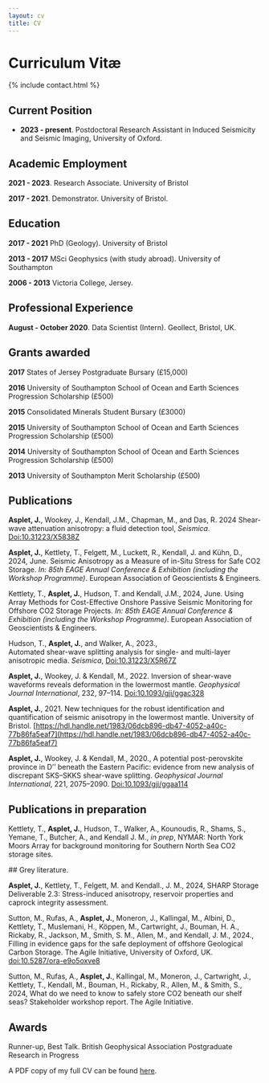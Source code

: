 ```yaml
---
layout: cv
title: CV
---
```


# Curriculum Vitæ

{% include contact.html %}

## Current Position
- **2023 - present**. Postdoctoral Research Assistant in Induced Seismicity and Seismic Imaging, University of Oxford. 

## Academic Employment

**2021 - 2023**. Research Associate. University of Bristol

**2017 - 2021**. Demonstrator. University of Bristol. 

## Education

**2017 - 2021** PhD (Geology). University of Bristol

**2013 - 2017** MSci Geophysics (with study abroad). University of Southampton

**2006 - 2013** Victoria College, Jersey.
 
## Professional Experience

**August - October 2020**. Data Scientist (Intern). Geollect, Bristol, UK. 

## Grants awarded

**2017** States of Jersey Postgraduate Bursary (£15,000)

**2016** University of Southampton School of Ocean and Earth Sciences Progression Scholarship (£500)

**2015** Consolidated Minerals Student Bursary (£3000)

**2015** University of Southampton School of Ocean and Earth Sciences Progression Scholarship (£500)

**2014** University of Southampton School of Ocean and Earth Sciences Progression Scholarship (£500)

**2013** University of Southampton Merit Scholarship (£500)

## Publications 

**Asplet, J.**, Wookey, J., Kendall, J.M., Chapman, M., and Das, R. 2024 
Shear-wave attenuation anisotropy: a fluid detection tool, _Seismica_. [Doi:10.31223/X5838Z](Doi:10.31223/X5838Z)

**Asplet, J.**, Kettlety, T., Felgett, M., Luckett, R., Kendall, J. and Kühn, D., 2024, June. Seismic Anisotropy as a Measure of in-Situ Stress for Safe CO2 Storage. _In: 85th EAGE Annual Conference & Exhibition (including the Workshop Programme)_. European Association of Geoscientists & Engineers.

Kettlety, T., **Asplet, J.**, Hudson, T. and Kendall, J.M., 2024, June. Using Array Methods for Cost-Effective Onshore Passive Seismic Monitoring for Offshore CO2 Storage Projects. _In: 85th EAGE Annual Conference & Exhibition (including the Workshop Programme)_. European Association of Geoscientists & Engineers.

Hudson, T., **Asplet, J.**, and Walker, A., 2023.,  
Automated shear-wave splitting analysis for single- and multi-layer anisotropic media. _Seismica_, [Doi:10.31223/X5R67Z](Doi:10.31223/X5R67Z)

**Asplet, J.**, Wookey, J. & Kendall, M., 2022.
Inversion of shear-wave waveforms reveals deformation in the lowermost mantle. 
_Geophysical Journal International_, 232, 97–114. [Doi:10.1093/gji/ggac328](Doi:10.1093/gji/ggac328)

**Asplet, J.**, 2021.
New techniques for the robust identification and quantification of seismic anisotropy in the lowermost mantle. University of Bristol. [https://hdl.handle.net/1983/06dcb896-db47-4052-a40c-77b86fa5eaf7](https://hdl.handle.net/1983/06dcb896-db47-4052-a40c-77b86fa5eaf7)

**Asplet, J.**, Wookey, J. & Kendall, M., 2020., 
A potential post-perovskite province in D’’ beneath the Eastern Pacific: evidence from new analysis of discrepant SKS–SKKS shear-wave splitting.
_Geophysical Journal International_, 221, 2075–2090. [Doi:10.1093/gji/ggaa114](Doi:10.1093/gji/ggaa114)

## Publications in preparation

Kettlety, T., **Asplet, J.**, Hudson, T., Walker, A., Kounoudis, R., Shams, S., Yemane, T., Butcher, A., and Kendall J. M., _in prep_, NYMAR: North York Moors Array for background monitoring for Southern North Sea CO2 storage sites.

## Grey literature.

**Asplet, J.**, Kettlety, T., Felgett, M. and Kendall., J. M., 2024, SHARP Storage Deliverable 2.3: Stress-induced anisotropy, reservoir properties and caprock integrity assessment. 

Sutton, M., Rufas, A., **Asplet, J.**, Moneron, J., Kallingal, M., Albini, D., Kettlety, T., Muslemani, H., Köppen, M., Cartwright, J., Bouman, H. A., Rickaby, R., Jackson, M., Smith, S. M., Allen, M., and Kendall, J. M., 2024., Filling in evidence gaps for the safe deployment of offshore Geological Carbon Storage. The Agile Initiative, University of Oxford, UK. [doi:10.5287/ora-e9o5oxve8]([doi:10.5287/ora-e9o5oxve8])

Sutton, M., Rufas, A., **Asplet, J.**, Kallingal, M., Moneron, J., Cartwright, J., Kettlety, T., Kendall, M., Bouman, H., Rickaby, R., Allen, M., & Smith, S., 2024, What do we need to know to safely store CO2 beneath our shelf seas? Stakeholder workshop report. The Agile Initiative.

## Awards

Runner-up, Best Talk. British Geophysical Association Postgraduate Research in Progress 



A PDF copy of my full CV can be found [here](/Joseph_Asplet_CV.pdf).


